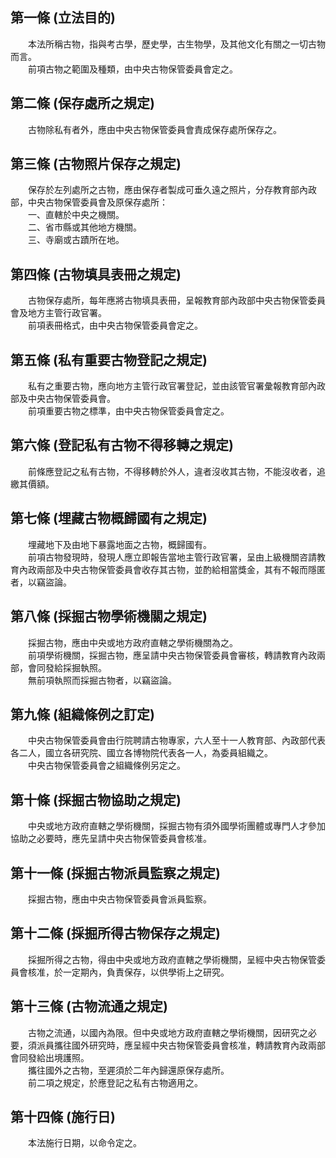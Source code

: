 第一條 (立法目的)
-----------------
　　本法所稱古物，指與考古學，歷史學，古生物學，及其他文化有關之一切古物而言。  
　　前項古物之範圍及種類，由中央古物保管委員會定之。  


第二條 (保存處所之規定)
-----------------------
　　古物除私有者外，應由中央古物保管委員會責成保存處所保存之。  


第三條 (古物照片保存之規定)
---------------------------
　　保存於左列處所之古物，應由保存者製成可垂久遠之照片，分存教育部內政部，中央古物保管委員會及原保存處所：  
　　一、直轄於中央之機關。  
　　二、省市縣或其他地方機關。  
　　三、寺廟或古蹟所在地。  


第四條 (古物填具表冊之規定)
---------------------------
　　古物保存處所，每年應將古物填具表冊，呈報教育部內政部中央古物保管委員會及地方主管行政官署。  
　　前項表冊格式，由中央古物保管委員會定之。  


第五條 (私有重要古物登記之規定)
-------------------------------
　　私有之重要古物，應向地方主管行政官署登記，並由該管官署彙報教育部內政部及中央古物保管委員會。  
　　前項重要古物之標準，由中央古物保管委員會定之。  


第六條 (登記私有古物不得移轉之規定)
-----------------------------------
　　前條應登記之私有古物，不得移轉於外人，違者沒收其古物，不能沒收者，追繳其價額。  


第七條 (埋藏古物概歸國有之規定)
-------------------------------
　　埋藏地下及由地下暴露地面之古物，概歸國有。  
　　前項古物發現時，發現人應立即報告當地主管行政官署，呈由上級機關咨請教育內政兩部及中央古物保管委員會收存其古物，並酌給相當獎金，其有不報而隱匿者，以竊盜論。  


第八條 (採掘古物學術機關之規定)
-------------------------------
　　採掘古物，應由中央或地方政府直轄之學術機關為之。  
　　前項學術機關，採掘古物，應呈請中央古物保管委員會審核，轉請教育內政兩部，會同發給採掘執照。  
　　無前項執照而採掘古物者，以竊盜論。  


第九條 (組織條例之訂定)
-----------------------
　　中央古物保管委員會由行院聘請古物專家，六人至十一人教育部、內政部代表各二人，國立各研究院、國立各博物院代表各一人，為委員組織之。  
　　中央古物保管委員會之組織條例另定之。  


第十條 (採掘古物協助之規定)
---------------------------
　　中央或地方政府直轄之學術機關，採掘古物有須外國學術團體或專門人才參加協助之必要時，應先呈請中央古物保管委員會核准。  


第十一條 (採掘古物派員監察之規定)
---------------------------------
　　採掘古物，應由中央古物保管委員會派員監察。  


第十二條 (採掘所得古物保存之規定)
---------------------------------
　　採掘所得之古物，得由中央或地方政府直轄之學術機關，呈經中央古物保管委員會核准，於一定期內，負責保存，以供學術上之研究。  


第十三條 (古物流通之規定)
-------------------------
　　古物之流通，以國內為限。但中央或地方政府直轄之學術機關，因研究之必要，須派員攜往國外研究時，應呈經中央古物保管委員會核准，轉請教育內政兩部會同發給出境護照。  
　　攜往國外之古物，至遲須於二年內歸還原保存處所。  
　　前二項之規定，於應登記之私有古物適用之。  


第十四條 (施行日)
-----------------
　　本法施行日期，以命令定之。